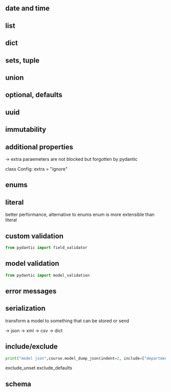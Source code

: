 


## date and time

## list

## dict

## sets, tuple

## union

## optional, defaults

## uuid

## immutability

## additional properties

-> extra paraemeters are not blocked but forgotten by pydantic

class Config:
    extra = "ignore"

## enums

## literal

better performance, alternative to enums
enum is more extensible than literal

## custom validation

```python
from pydantic import field_validator
```

## model validation

```python
from pydantic import model_validation
```

## error messages

## serialization

transform a model to something that can be stored or send

-> json
-> xml
-> csv
-> dict

## include/exclude

```python
print("model json",course.model_dump_json(indent=2, include=["department", "course_number"]))
```

exclude_unset
exclude_defaults

## schema

